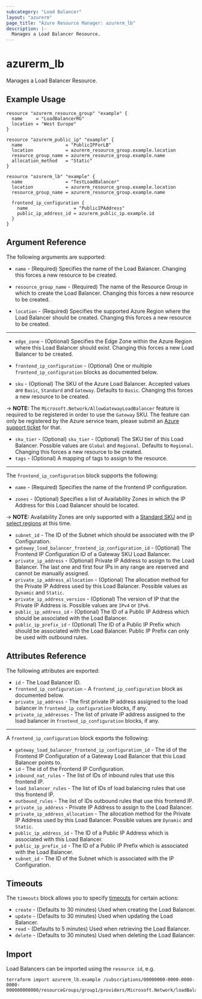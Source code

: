 ```yaml
---
subcategory: "Load Balancer"
layout: "azurerm"
page_title: "Azure Resource Manager: azurerm_lb"
description: |-
  Manages a Load Balancer Resource.
---
```


# azurerm_lb

Manages a Load Balancer Resource.

## Example Usage

```hcl
resource "azurerm_resource_group" "example" {
  name     = "LoadBalancerRG"
  location = "West Europe"
}

resource "azurerm_public_ip" "example" {
  name                = "PublicIPForLB"
  location            = azurerm_resource_group.example.location
  resource_group_name = azurerm_resource_group.example.name
  allocation_method   = "Static"
}

resource "azurerm_lb" "example" {
  name                = "TestLoadBalancer"
  location            = azurerm_resource_group.example.location
  resource_group_name = azurerm_resource_group.example.name

  frontend_ip_configuration {
    name                 = "PublicIPAddress"
    public_ip_address_id = azurerm_public_ip.example.id
  }
}
```

## Argument Reference

The following arguments are supported:

* `name` - (Required) Specifies the name of the Load Balancer. Changing this forces a new resource to be created.

* `resource_group_name` - (Required) The name of the Resource Group in which to create the Load Balancer. Changing this forces a new resource to be created.

* `location` - (Required) Specifies the supported Azure Region where the Load Balancer should be created. Changing this forces a new resource to be created.

---

* `edge_zone` - (Optional) Specifies the Edge Zone within the Azure Region where this Load Balancer should exist. Changing this forces a new Load Balancer to be created.

* `frontend_ip_configuration` - (Optional) One or multiple `frontend_ip_configuration` blocks as documented below.

* `sku` - (Optional) The SKU of the Azure Load Balancer. Accepted values are `Basic`, `Standard` and `Gateway`. Defaults to `Basic`. Changing this forces a new resource to be created.

-> **NOTE:** The `Microsoft.Network/AllowGatewayLoadBalancer` feature is required to be registered in order to use the `Gateway` SKU. The feature can only be registered by the Azure service team, please submit an [Azure support ticket](https://azure.microsoft.com/en-us/support/create-ticket/) for that.

* `sku_tier` - (Optional) `sku_tier` - (Optional) The SKU tier of this Load Balancer. Possible values are `Global` and `Regional`. Defaults to `Regional`. Changing this forces a new resource to be created.
* `tags` - (Optional) A mapping of tags to assign to the resource.

---

The `frontend_ip_configuration` block supports the following:

* `name` - (Required) Specifies the name of the frontend IP configuration.

* `zones` - (Optional) Specifies a list of Availability Zones in which the IP Address for this Load Balancer should be located.

-> **NOTE:** Availability Zones are only supported with a [Standard SKU](https://docs.microsoft.com/azure/load-balancer/load-balancer-standard-availability-zones) and [in select regions](https://docs.microsoft.com/azure/availability-zones/az-overview) at this time.

* `subnet_id` - The ID of the Subnet which should be associated with the IP Configuration.
* `gateway_load_balancer_frontend_ip_configuration_id` - (Optional) The Frontend IP Configuration ID of a Gateway SKU Load Balancer.
* `private_ip_address` - (Optional) Private IP Address to assign to the Load Balancer. The last one and first four IPs in any range are reserved and cannot be manually assigned.
* `private_ip_address_allocation` - (Optional) The allocation method for the Private IP Address used by this Load Balancer. Possible values as `Dynamic` and `Static`.
* `private_ip_address_version` - (Optional) The version of IP that the Private IP Address is. Possible values are `IPv4` or `IPv6`.
* `public_ip_address_id` - (Optional) The ID of a Public IP Address which should be associated with the Load Balancer.
* `public_ip_prefix_id` - (Optional) The ID of a Public IP Prefix which should be associated with the Load Balancer. Public IP Prefix can only be used with outbound rules.

## Attributes Reference

The following attributes are exported:

* `id` - The Load Balancer ID.
* `frontend_ip_configuration` - A `frontend_ip_configuration` block as documented below.
* `private_ip_address` - The first private IP address assigned to the load balancer in `frontend_ip_configuration` blocks, if any.
* `private_ip_addresses` - The list of private IP address assigned to the load balancer in `frontend_ip_configuration` blocks, if any.

---

A `frontend_ip_configuration` block exports the following:

* `gateway_load_balancer_frontend_ip_configuration_id` - The id of the Frontend IP Configuration of a Gateway Load Balancer that this Load Balancer points to.
* `id` - The id of the Frontend IP Configuration.
* `inbound_nat_rules` - The list of IDs of inbound rules that use this frontend IP.
* `load_balancer_rules` - The list of IDs of load balancing rules that use this frontend IP.
* `outbound_rules` - The list of IDs outbound rules that use this frontend IP.
* `private_ip_address` - Private IP Address to assign to the Load Balancer.
* `private_ip_address_allocation` - The allocation method for the Private IP Address used by this Load Balancer. Possible values are `Dynamic` and `Static`.
* `public_ip_address_id` - The ID of a Public IP Address which is associated with this Load Balancer.
* `public_ip_prefix_id` - The ID of a Public IP Prefix which is associated with the Load Balancer.
* `subnet_id` - The ID of the Subnet which is associated with the IP Configuration.

## Timeouts

The `timeouts` block allows you to specify [timeouts](https://www.terraform.io/language/resources/syntax#operation-timeouts) for certain actions:

* `create` - (Defaults to 30 minutes) Used when creating the Load Balancer.
* `update` - (Defaults to 30 minutes) Used when updating the Load Balancer.
* `read` - (Defaults to 5 minutes) Used when retrieving the Load Balancer.
* `delete` - (Defaults to 30 minutes) Used when deleting the Load Balancer.

## Import

Load Balancers can be imported using the `resource id`, e.g.

```shell
terraform import azurerm_lb.example /subscriptions/00000000-0000-0000-0000-000000000000/resourceGroups/group1/providers/Microsoft.Network/loadBalancers/lb1
```
